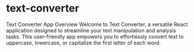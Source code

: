 # text-converter
Text Converter App Overview Welcome to Text Converter, a versatile React application designed to streamline your text manipulation and analysis tasks. This user-friendly app empowers you to effortlessly convert text to uppercase, lowercase, or capitalize the first letter of each word.
